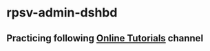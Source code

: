 # rpsv-admin-dshbd

## Practicing following  [Online Tutorials](https://www.youtube.com/channel/UCbwXnUipZsLfUckBPsC7Jog) channel
